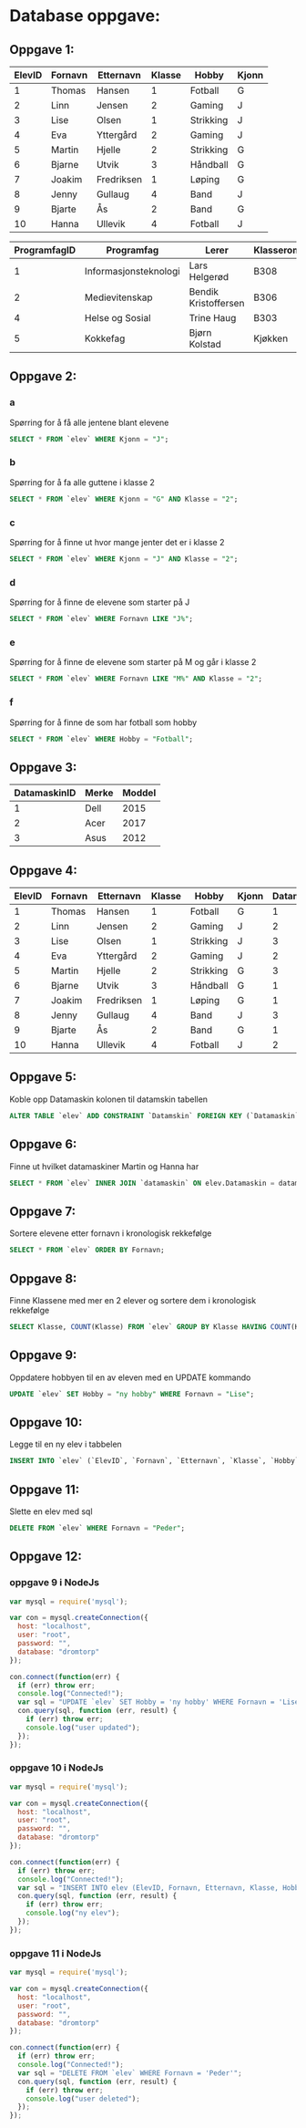 # Database oppgave:

## Oppgave 1:

| ElevID | Fornavn | Etternavn  | Klasse | Hobby     | Kjonn |
|--------|---------|------------|--------|-----------|-------|
|      1 | Thomas  | Hansen     |      1 | Fotball   | G     |
|      2 | Linn    | Jensen     |      2 | Gaming    | J     |
|      3 | Lise    | Olsen      |      1 | Strikking | J     |
|      4 | Eva     | Yttergård  |      2 | Gaming    | J     |
|      5 | Martin  | Hjelle     |      2 | Strikking | G     |
|      6 | Bjarne  | Utvik      |      3 | Håndball  | G     |
|      7 | Joakim  | Fredriksen |      1 | Løping    | G     |
|      8 | Jenny   | Gullaug    |      4 | Band      | J     |
|      9 | Bjarte  | Ås         |      2 | Band      | G     |
|     10 | Hanna   | Ullevik    |      4 | Fotball   | J     |

| ProgramfagID | Programfag            | Lerer                | Klasserom |
|--------------|-----------------------|----------------------|-----------|
|            1 | Informasjonsteknologi | Lars Helgerød        | B308      |
|            2 | Medievitenskap        | Bendik Kristoffersen | B306      |
|            4 | Helse og Sosial       | Trine Haug           | B303      |
|            5 | Kokkefag              | Bjørn Kolstad        | Kjøkken   |

## Oppgave 2:
### a
Spørring for å få alle jentene blant elevene
```sql
SELECT * FROM `elev` WHERE Kjonn = "J";
```

### b
Spørring for å fa alle guttene i klasse 2
```sql
SELECT * FROM `elev` WHERE Kjonn = "G" AND Klasse = "2";
```

### c
Spørring for å finne ut hvor mange jenter det er i klasse 2
```sql
SELECT * FROM `elev` WHERE Kjonn = "J" AND Klasse = "2";
```

### d
Spørring for å finne de elevene som starter på J
```sql
SELECT * FROM `elev` WHERE Fornavn LIKE "J%";
```

### e
Spørring for å finne de elevene som starter på M og går i klasse 2
```sql
SELECT * FROM `elev` WHERE Fornavn LIKE "M%" AND Klasse = "2";
```

### f
Spørring for å finne de som har fotball som hobby
```sql
SELECT * FROM `elev` WHERE Hobby = "Fotball";
```

## Oppgave 3:
| DatamaskinID | Merke | Moddel |
|--------------|-------|--------|
|            1 | Dell  | 2015   |
|            2 | Acer  | 2017   |
|            3 | Asus  | 2012   |

## Oppgave 4:
| ElevID | Fornavn | Etternavn  | Klasse | Hobby     | Kjonn | Datamaskin |
|--------|---------|------------|--------|-----------|-------|------------|
|      1 | Thomas  | Hansen     |      1 | Fotball   | G     |          1 |
|      2 | Linn    | Jensen     |      2 | Gaming    | J     |          2 |
|      3 | Lise    | Olsen      |      1 | Strikking | J     |          3 |
|      4 | Eva     | Yttergård  |      2 | Gaming    | J     |          2 |
|      5 | Martin  | Hjelle     |      2 | Strikking | G     |          3 |
|      6 | Bjarne  | Utvik      |      3 | Håndball  | G     |          1 |
|      7 | Joakim  | Fredriksen |      1 | Løping    | G     |          1 |
|      8 | Jenny   | Gullaug    |      4 | Band      | J     |          3 |
|      9 | Bjarte  | Ås         |      2 | Band      | G     |          1 |
|     10 | Hanna   | Ullevik    |      4 | Fotball   | J     |          2 |

## Oppgave 5:
Koble opp Datamaskin kolonen til datamskin tabellen
```sql
ALTER TABLE `elev` ADD CONSTRAINT `Datamskin` FOREIGN KEY (`Datamaskin`) REFERENCES `datamaskin`(`DatamaskinID`) ON DELETE RESTRICT ON UPDATE RESTRICT;
```

## Oppgave 6:
Finne ut hvilket datamaskiner Martin og Hanna har
```sql
SELECT * FROM `elev` INNER JOIN `datamaskin` ON elev.Datamaskin = datamaskin.DatamaskinID WHERE Fornavn IN ("Martin", "Hanna");
```

## Oppgave 7:
Sortere elevene etter fornavn i kronologisk rekkefølge
```sql
SELECT * FROM `elev` ORDER BY Fornavn;
```

## Oppgave 8:
Finne Klassene med mer en 2 elever og sortere dem i kronologisk rekkefølge
```sql
SELECT Klasse, COUNT(Klasse) FROM `elev` GROUP BY Klasse HAVING COUNT(Klasse) >= 2 ORDER BY Klasse;
```

## Oppgave 9:
Oppdatere hobbyen til en av eleven med en UPDATE kommando
```sql
UPDATE `elev` SET Hobby = "ny hobby" WHERE Fornavn = "Lise";
```

## Oppgave 10:
Legge til en ny elev i tabbelen
```sql
INSERT INTO `elev` (`ElevID`, `Fornavn`, `Etternavn`, `Klasse`, `Hobby`, `Kjonn`, `Datamaskin`) VALUES (NULL, 'Peder', 'Peterson', '2', 'Gaming', 'J', '2');
```

## Oppgave 11:
Slette en elev med sql
```sql
DELETE FROM `elev` WHERE Fornavn = "Peder";
```

## Oppgave 12:
### oppgave 9 i NodeJs
```js
var mysql = require('mysql');

var con = mysql.createConnection({
  host: "localhost",
  user: "root",
  password: "",
  database: "dromtorp"
});

con.connect(function(err) {
  if (err) throw err;
  console.log("Connected!");
  var sql = "UPDATE `elev` SET Hobby = 'ny hobby' WHERE Fornavn = 'Lise'";
  con.query(sql, function (err, result) {
    if (err) throw err;
    console.log("user updated");
  });
});
```

### oppgave 10 i NodeJs
```js
var mysql = require('mysql');

var con = mysql.createConnection({
  host: "localhost",
  user: "root",
  password: "",
  database: "dromtorp"
});

con.connect(function(err) {
  if (err) throw err;
  console.log("Connected!");
  var sql = "INSERT INTO elev (ElevID, Fornavn, Etternavn, Klasse, Hobby, Kjonn, Datamaskin) VALUES (NULL, 'Peder', 'Petterson', '2', 'Gaming', 'J', '2')";
  con.query(sql, function (err, result) {
    if (err) throw err;
    console.log("ny elev");
  });
});
```

### oppgave 11 i NodeJs
```js
var mysql = require('mysql');

var con = mysql.createConnection({
  host: "localhost",
  user: "root",
  password: "",
  database: "dromtorp"
});

con.connect(function(err) {
  if (err) throw err;
  console.log("Connected!");
  var sql = "DELETE FROM `elev` WHERE Fornavn = 'Peder'";
  con.query(sql, function (err, result) {
    if (err) throw err;
    console.log("user deleted");
  });
});
```